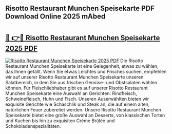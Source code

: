 ## Risotto Restaurant Munchen Speisekarte PDF Download Online 2025 mAbed

# <h2><a href="http://gc9ohr.nevu.top/?p=Risotto+Restaurant+Munchen+Speisekarte">🔗 👉🔴 Risotto Restaurant Munchen Speisekarte 2025 PDF</a></h2>

[![Risotto Restaurant Munchen Speisekarte 2025 PDF](https://i.imgur.com/dBaPXMq.png)](http://gc9ohr.nevu.top/?p=Risotto+Restaurant+Munchen+Speisekarte)
Die Risotto Restaurant Munchen Speisekarte ist eine Gelegenheit, etwas zu wählen, das Ihnen gefällt. Wenn Sie etwas Leichtes und Frisches suchen, empfehlen wir auf unserer Risotto Restaurant Munchen Speisekarte unseren Salatbereich, in dem Sie aus frischen Gemüse- und Obstsalaten wählen können. Für Fleischliebhaber gibt es auf unserer Risotto Restaurant Munchen Speisekarte eine Auswahl an Gerichten: Rindfleisch, Schweinefleisch, Huhn und Fisch. Unseren Auserwählten bieten wir exquisite Gerichte wie Schaschlik und Steak an, die auf einem alten, natürlichen Feuer zubereitet werden. Unsere Risotto Restaurant Munchen Speisekarte bietet eine große Auswahl an Desserts, von klassischen Torten und Kuchen bis hin zu exquisiten Crème Brûlée und Schokoladenspezialitäten.
